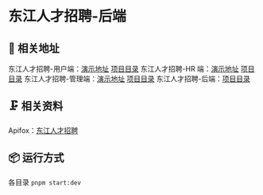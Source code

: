 # 东江人才招聘-后端

## 📃 相关地址

东江人才招聘-用户端：[演示地址](https://djyh.ucstu.com) [项目目录](../../tree/master/frontend/applicant-interface)
东江人才招聘-HR 端：[演示地址](https://djhr.ucstu.com) [项目目录](../../tree/master/frontend/personnel-interface)
东江人才招聘-管理端：[演示地址](https://djadmin.ucstu.com) [项目目录](../../tree/master/frontend/manager-interface)
东江人才招聘-后端：[项目目录](../../tree/master/backend)

## 🗜️ 相关资料

Apifox：[东江人才招聘](https://www.apifox.cn/apidoc/shared-ac83c5c0-87a3-4d15-8706-e500b31f45a8)

## 📦 运行方式

各目录 `pnpm start:dev`
